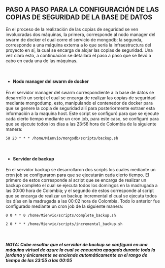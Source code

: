  ## PASO A PASO PARA LA CONFIGURACIÓN DE LAS COPIAS DE SEGURIDAD DE LA BASE DE DATOS


En el proceso de la realización de las copias de seguridad se ven involucradas dos máquinas, la primera, corresponde al nodo manager del swarm de docker el cual corre el servicio de mongodb; la segunda, corresponde a una máquina externa a lo que sería la infraestructura del proyecto en sí, la cual se encarga de alojar las copias de seguridad. Una vez claro esto, a continuación se detallará el paso a paso que se llevó a cabo en cada una de las máquinas.

&nbsp;

- #### Nodo manager del swarm de docker

En el servidor manager del swarm correspondiente a la base de datos se desarrolló un script el cual se encarga de realizar las copias de seguridad mediante mongodump, esto, manipulando el contenedor de docker para que se genere la copia de seguridad allí para posteriormente extraer esta información a la maquina host. Este script se configuró para que se ejecute cada cierto tiempo mediante un cron job, para este caso, se configuró para que se ejecute todos los días a las 23:58 hora de Colombia de la siguiente manera:

```
58 23 * * * /home/Mienvio/mongodb/scripts/backup.sh
```

&nbsp;

- #### Servidor de backup

En el servidor backup se desarrollaron dos scripts los cuales mediante un cron job se configuraron para que se ejecutarán cada cierto tiempo. El primero de estos corresponde al script que se encarga de realizar un backup completo el cual se ejecuta todos los domingos en la madrugada a las 00:00 hora de Colombia; y el segundo de estos corresponde al script que se encarga de realizar un backup incremental el cual se ejecuta todos los días en la madrugada a las 00:02 hora de Colombia. Todo lo anterior fue configurado mediante un cron job de la siguiente manera:

```
0 0 * * 0 /home/Mienvio/scripts/complete_backup.sh

2 0 * * * /home/Mienvio/scripts/incremental_backup.sh
```

&nbsp;

##### NOTA: Cabe resaltar que el servidor de backup se configuró en una máquina virtual de azure la cual se encuentra apagada durante toda la jordana y únicamente se enciende automáticamente en el rango de tiempo de las 23:55 a las 00:05